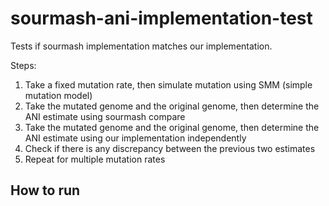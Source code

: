 # sourmash-ani-implementation-test

Tests if sourmash implementation matches our implementation.

Steps:
1. Take a fixed mutation rate, then simulate mutation using SMM (simple mutation model)
1. Take the mutated genome and the original genome, then determine the ANI estimate using sourmash compare
1. Take the mutated genome and the original genome, then determine the ANI estimate using our implementation independently
1. Check if there is any discrepancy between the previous two estimates
1. Repeat for multiple mutation rates

## How to run
